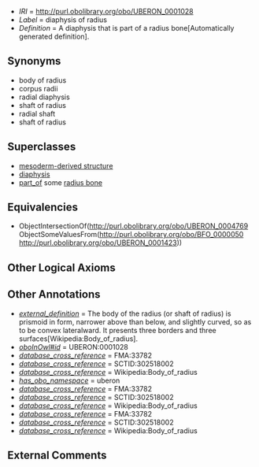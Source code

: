  * *IRI* = http://purl.obolibrary.org/obo/UBERON_0001028
 * *Label* = diaphysis of radius
 * *Definition* = A diaphysis that is part of a radius bone[Automatically generated definition].

## Synonyms

 * body of radius
 * corpus radii
 * radial diaphysis
 * shaft of radius
 * radial shaft
 * shaft of radius

## Superclasses

 * [mesoderm-derived structure](../../UBERON/20/UBERON_0004120.md)
 * [diaphysis](../../UBERON/69/UBERON_0004769.md)
 * [part_of](../../BFO/50/BFO_0000050.md) some [radius bone](../../UBERON/23/UBERON_0001423.md)

## Equivalencies

 * ObjectIntersectionOf(<http://purl.obolibrary.org/obo/UBERON_0004769> ObjectSomeValuesFrom(<http://purl.obolibrary.org/obo/BFO_0000050> <http://purl.obolibrary.org/obo/UBERON_0001423>))

## Other Logical Axioms


## Other Annotations

 * *[external_definition](../../UBPROP/01/UBPROP_0000001.md)* = The body of the radius (or shaft of radius) is prismoid in form, narrower above than below, and slightly curved, so as to be convex lateralward. It presents three borders and three surfaces[Wikipedia:Body_of_radius].
 * *[oboInOwl#id](../../id/oboInOwl#id.md)* = UBERON:0001028
 * *[database_cross_reference](../../ef/oboInOwl#hasDbXref.md)* = FMA:33782
 * *[database_cross_reference](../../ef/oboInOwl#hasDbXref.md)* = SCTID:302518002
 * *[database_cross_reference](../../ef/oboInOwl#hasDbXref.md)* = Wikipedia:Body_of_radius
 * *[has_obo_namespace](../../ce/oboInOwl#hasOBONamespace.md)* = uberon
 * *[database_cross_reference](../../ef/oboInOwl#hasDbXref.md)* = FMA:33782
 * *[database_cross_reference](../../ef/oboInOwl#hasDbXref.md)* = SCTID:302518002
 * *[database_cross_reference](../../ef/oboInOwl#hasDbXref.md)* = Wikipedia:Body_of_radius
 * *[database_cross_reference](../../ef/oboInOwl#hasDbXref.md)* = FMA:33782
 * *[database_cross_reference](../../ef/oboInOwl#hasDbXref.md)* = SCTID:302518002
 * *[database_cross_reference](../../ef/oboInOwl#hasDbXref.md)* = Wikipedia:Body_of_radius

## External Comments

